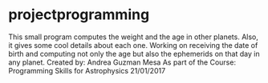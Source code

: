 # projectprogramming
This small program computes the weight and the age in other planets.
Also, it gives some cool details about each one. Working on receiving the date of birth and computing
not only the age but also the ephemerids on that day in any planet.
Created by: Andrea Guzman Mesa
As part of the Course: Programming Skills for Astrophysics
21/01/2017
